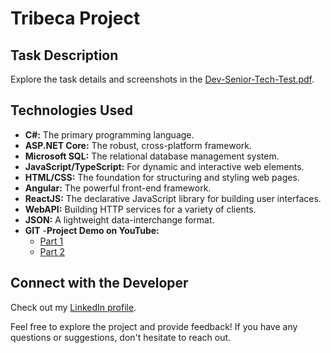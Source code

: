 # Tribeca Project

## Task Description
Explore the task details and screenshots in the [Dev-Senior-Tech-Test.pdf](https://github.com/PovilasU/Tribeca.Project/blob/main/Tribeca.task_description_and_screenshots/Dev-Senior-Tech-Test.pdf).

## Technologies Used
- **C#:** The primary programming language.
- **ASP.NET Core:** The robust, cross-platform framework.
- **Microsoft SQL:** The relational database management system.
- **JavaScript/TypeScript:** For dynamic and interactive web elements.
- **HTML/CSS:** The foundation for structuring and styling web pages.
- **Angular:** The powerful front-end framework.
- **ReactJS:** The declarative JavaScript library for building user interfaces.
- **WebAPI:** Building HTTP services for a variety of clients.
- **JSON:** A lightweight data-interchange format.
- **GIT**
 -**Project Demo on YouTube:**
  - [Part 1](https://www.youtube.com/watch?v=QPZGuZEadUM)
  - [Part 2](https://www.youtube.com/watch?v=i7u4M94ub7w)

## Connect with the Developer
Check out my [LinkedIn profile](https://www.linkedin.com/in/povilas-urbonas-0a6a53a4/).

Feel free to explore the project and provide feedback! If you have any questions or suggestions, don't hesitate to reach out.
